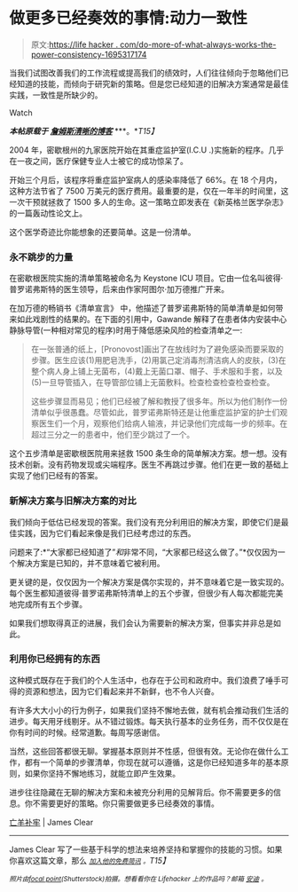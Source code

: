# 做更多已经奏效的事情:动力一致性

> 原文:[https://life hacker . com/do-more-of-what-always-works-the-power-consistency-1695317174](https://lifehacker.com/do-more-of-what-already-works-the-power-consistency-1695317174)

当我们试图改善我们的工作流程或提高我们的绩效时，人们往往倾向于忽略他们已经知道的技能，而倾向于研究新的策略。但是您已经知道的旧解决方案通常是最佳实践，一致性是所缺少的。

Watch

***本帖原载于*** [***詹姆斯清晰的博客***](http://jamesclear.com/checklist-solutions) ***。**T15】*

2004 年，密歇根州的九家医院开始在其重症监护室(I.C.U .)实施新的程序。几乎在一夜之间，医疗保健专业人士被它的成功惊呆了。

开始三个月后，该程序将重症监护室病人的感染率降低了 66%。在 18 个月内，这种方法节省了 7500 万美元的医疗费用。最重要的是，仅在一年半的时间里，这一次干预就拯救了 1500 多人的生命。这一策略立即发表在《新英格兰医学杂志》的一篇轰动性论文上。

这个医学奇迹比你能想象的还要简单。这是一份清单。

### **永不跳步的力量**

在密歇根医院实施的清单策略被命名为 Keystone ICU 项目。它由一位名叫彼得·普罗诺弗斯特的医生领导，后来由作家阿图尔·加万德推广开来。

在加万德的畅销书《清单宣言》 中，他描述了普罗诺弗斯特的简单清单是如何带来如此戏剧性的结果的。在下面的引用中，Gawande 解释了在患者体内安装中心静脉导管(一种相对常见的程序)时用于降低感染风险的检查清单之一:

> 在一张普通的纸上，[Pronovost]画出了在放线时为了避免感染而要采取的步骤。医生应该(1)用肥皂洗手，(2)用氯己定消毒剂清洁病人的皮肤，(3)在整个病人身上铺上无菌布，(4)戴上无菌口罩、帽子、手术服和手套，以及(5)一旦导管插入，在导管部位铺上无菌敷料。检查检查检查检查检查。
> 
> 这些步骤显而易见；他们已经被了解和教授了很多年。所以为他们制作一份清单似乎很愚蠢。尽管如此，普罗诺弗斯特还是让他重症监护室的护士们观察医生们一个月，观察他们给病人输液，并记录他们完成每一步的频率。在超过三分之一的患者中，他们至少跳过了一个。

这个五步清单是密歇根医院用来拯救 1500 条生命的简单解决方案。想一想。没有技术创新。没有药物发现或尖端程序。医生不再跳过步骤。他们在更一致的基础上实现了他们已经有的答案。

### **新解决方案与旧解决方案的对比**

我们倾向于低估已经发现的答案。我们没有充分利用旧的解决方案，即使它们是最佳实践，因为它们看起来像是我们已经考虑过的东西。

问题来了:*“大家都已经知道了”*和*非常不同，“大家都已经这么做了。”*仅仅因为一个解决方案是已知的，并不意味着它被利用。

更关键的是，仅仅因为一个解决方案是偶尔实现的，并不意味着它是一致实现的。每个医生都知道彼得·普罗诺弗斯特清单上的五个步骤，但很少有人每次都能完美地完成所有五个步骤。

如果我们想取得真正的进展，我们会认为需要新的解决方案，但事实并非总是如此。

### **利用你已经拥有的东西**

这种模式既存在于我们的个人生活中，也存在于公司和政府中。我们浪费了唾手可得的资源和想法，因为它们看起来并不新鲜，也不令人兴奋。

有许多大大小小的行为例子，如果我们坚持不懈地去做，就有机会推动我们生活的进步。每天用牙线剔牙。从不错过锻炼。每天执行基本的业务任务，而不仅仅是在你有时间的时候。经常道歉。每周写感谢信。

当然，这些回答都很无聊。掌握基本原则并不性感，但很有效。无论你在做什么工作，都有一个简单的步骤清单，你现在就可以遵循，这是你已经知道多年的基本原则，如果你坚持不懈地练习，就能立即产生效果。

进步往往隐藏在无聊的解决方案和未被充分利用的见解背后。你不需要更多的信息。你不需要更好的策略。你只需要做更多已经奏效的事情。

[亡羊补牢](http://jamesclear.com/checklist-solutions) | James Clear

* * *

James Clear 写了一些基于科学的想法来培养坚持和掌握你的技能的习惯。如果你喜欢这篇文章，那么 [*<small>加入他的免费简讯</small>*](http://jamesclear.com/newsletter) *<small>。</small>T15】*

*<small>照片由</small>*[*<small>focal point</small>*](http://www.shutterstock.com/pic-48719776/stock-photo-plant-growth-baby-plants.html)*<small>(Shutterstock)拍摄。想看看你在 Lifehacker 上的作品吗？邮箱</small>* [*<small>安迪</small>*](mailto:andy@lifehacker.com) *<small>。</small>*